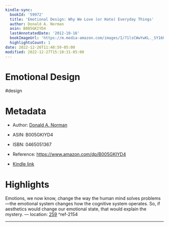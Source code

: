 ```yaml
---
kindle-sync:
  bookId: '59972'
  title: 'Emotional Design: Why We Love (or Hate) Everyday Things'
  author: Donald A. Norman
  asin: B005GKIYD4
  lastAnnotatedDate: '2012-10-16'
  bookImageUrl: 'https://m.media-amazon.com/images/I/71lsCWwYwKL._SY160.jpg'
  highlightsCount: 1
date: 2022-12-26T11:48:59-05:00
modified: 2022-12-27T15:10:31-05:00
---
```

# Emotional Design

#design 

# Metadata

* Author: [Donald A. Norman](https://www.amazon.com/Donald-A-Norman/e/B000APP96A/ref=dp_byline_cont_ebooks_1)

* ASIN: B005GKIYD4

* ISBN: 0465051367

* Reference: <https://www.amazon.com/dp/B005GKIYD4>

* [Kindle link](kindle://book?action=open&asin=B005GKIYD4)

# Highlights

Emotions, we now know, change the way the human mind solves problems—the emotional system changes how the cognitive system operates. So, if aesthetics would change our emotional state, that would explain the mystery. — location: [259](kindle://book?action=open&asin=B005GKIYD4&location=259) ^ref-2154

---

